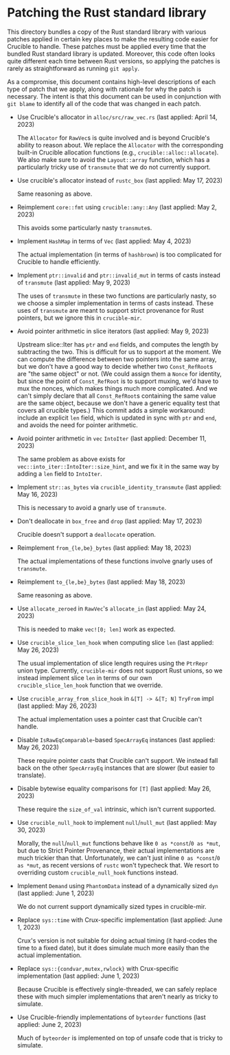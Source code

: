 # Patching the Rust standard library

This directory bundles a copy of the Rust standard library with various patches
applied in certain key places to make the resulting code easier for Crucible to
handle. These patches must be applied every time that the bundled Rust standard
library is updated. Moreover, this code often looks quite different each time
between Rust versions, so applying the patches is rarely as straightforward as
running `git apply`.

As a compromise, this document contains high-level descriptions of each type of
patch that we apply, along with rationale for why the patch is necessary. The
intent is that this document can be used in conjunction with `git blame` to
identify all of the code that was changed in each patch.

* Use Crucible's allocator in `alloc/src/raw_vec.rs` (last applied: April 14, 2023)

  The `Allocator` for `RawVec`s is quite involved and is beyond Crucible's
  ability to reason about. We replace the `Allocator` with the corresponding
  built-in Crucible allocation functions (e.g., `crucible::alloc::allocate`).
  We also make sure to avoid the `Layout::array` function, which has a
  particularly tricky use of `transmute` that we do not currently support.

* Use crucible's allocator instead of `rustc_box` (last applied: May 17, 2023)

  Same reasoning as above.

* Reimplement `core::fmt` using `crucible::any::Any` (last applied: May 2, 2023)

  This avoids some particularly nasty `transmute`s.

* Implement `HashMap` in terms of `Vec` (last applied: May 4, 2023)

  The actual implementation (in terms of `hashbrown`) is too complicated for
  Crucible to handle efficiently.

* Implement `ptr::invalid` and `ptr::invalid_mut` in terms of casts instead of
  `transmute` (last applied: May 9, 2023)

  The uses of `transmute` in these two functions are particularly nasty, so we
  choose a simpler implementation in terms of casts instead. These uses of
  `transmute` are meant to support strict provenance for Rust pointers, but we
  ignore this in `crucible-mir`.

* Avoid pointer arithmetic in slice iterators (last applied: May 9, 2023)

  Upstream slice::Iter has `ptr` and `end` fields, and computes the length
  by subtracting the two.  This is difficult for us to support at the
  moment.  We can compute the difference between two pointers into the
  same array, but we don't have a good way to decide whether two
  `Const_RefRoot`s are "the same object" or not.  (We could assign them a
  `Nonce` for identity, but since the point of `Const_RefRoot` is to
  support muxing, we'd have to mux the nonces, which makes things much
  more complicated.  And we can't simply declare that all `Const_RefRoot`s
  containing the same value are the same object, because we don't have a
  generic equality test that covers all crucible types.)  This commit adds
  a simple workaround: include an explicit `len` field, which is updated
  in sync with `ptr` and `end`, and avoids the need for pointer
  arithmetic.

* Avoid pointer arithmetic in `vec` `IntoIter` (last applied: December 11, 2023)

  The same problem as above exists for `vec::into_iter::IntoIter::size_hint`,
  and we fix it in the same way by adding a `len` field to `IntoIter`.

* Implement `str::as_bytes` via `crucible_identity_transmute` (last applied: May 16, 2023)

  This is necessary to avoid a gnarly use of `transmute`.

* Don't deallocate in `box_free` and `drop` (last applied: May 17, 2023)

  Crucible doesn't support a `deallocate` operation.

* Reimplement `from_{le,be}_bytes` (last applied: May 18, 2023)

  The actual implementations of these functions involve gnarly uses of
  `transmute`.

* Reimplement `to_{le,be}_bytes` (last applied: May 18, 2023)

  Same reasoning as above.

* Use `allocate_zeroed` in `RawVec`'s `allocate_in` (last applied: May 24, 2023)

  This is needed to make `vec![0; len]` work as expected.

* Use `crucible_slice_len_hook` when computing slice `len` (last applied: May 26, 2023)

  The usual implementation of slice length requires using the `PtrRepr` union
  type. Currently, `crucible-mir` does not support Rust unions, so we instead
  implement slice `len` in terms of our own `crucible_slice_len_hook` function
  that we override.

* Use `crucible_array_from_slice_hook` in `&[T] -> &[T; N]` `TryFrom` impl (last applied: May 26, 2023)

  The actual implementation uses a pointer cast that Crucible can't handle.

* Disable `IsRawEqComparable`-based `SpecArrayEq` instances (last applied: May 26, 2023)

  These require pointer casts that Crucible can't support. We instead fall back
  on the other `SpecArrayEq` instances that are slower (but easier to
  translate).

* Disable bytewise equality comparisons for `[T]` (last applied: May 26, 2023)

  These require the `size_of_val` intrinsic, which isn't current supported.

* Use `crucible_null_hook` to implement `null`/`null_mut` (last applied: May 30, 2023)

  Morally, the `null`/`null_mut` functions behave like `0 as *const`/`0 as
  *mut`, but due to Strict Pointer Provenance, their actual implementations are
  much trickier than that. Unfortunately, we can't just inline `0 as *const`/`0
  as *mut`, as recent versions of `rustc` won't typecheck that.  We resort to
  overriding custom `crucible_null_hook` functions instead.

* Implement `Demand` using `PhantomData` instead of a dynamically sized `dyn` (last applied: June 1, 2023)

  We do not current support dynamically sized types in crucible-mir.

* Replace `sys::time` with Crux-specific implementation (last applied: June 1, 2023)

  Crux's version is not suitable for doing actual timing (it hard-codes the
  time to a fixed date), but it does simulate much more easily than the actual
  implementation.

* Replace `sys::{condvar,mutex,rwlock}` with Crux-specific implementation (last applied: June 1, 2023)

  Because Crucible is effectively single-threaded, we can safely replace these
  with much simpler implementations that aren't nearly as tricky to simulate.

* Use Crucible-friendly implementations of `byteorder` functions (last applied: June 2, 2023)

  Much of `byteorder` is implemented on top of unsafe code that is tricky to
  simulate.
